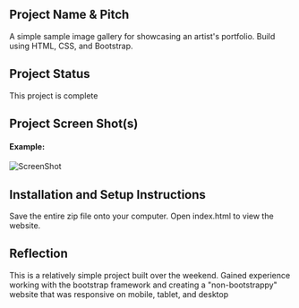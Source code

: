 ## Project Name & Pitch

A simple sample image gallery for showcasing an artist's portfolio. Build using HTML, CSS, and Bootstrap.

## Project Status


This project is complete

## Project Screen Shot(s)

#### Example:   

![ScreenShot](https://raw.github.com/singhru27/Image-Album/main/screenshots/Home.png)

## Installation and Setup Instructions

Save the entire zip file onto your computer. Open index.html to view the website. 

## Reflection

This is a relatively simple project built over the weekend. Gained experience working with the bootstrap framework and creating a "non-bootstrappy" website that was responsive on mobile, tablet, and desktop